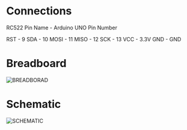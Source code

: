 # Connections
RC522 Pin Name -  Arduino UNO Pin Number

RST - 9
SDA - 10 
MOSI - 11
MISO - 12
SCK - 13
VCC - 3.3V
GND - GND

# Breadboard
![BREADBORAD](https://user-images.githubusercontent.com/39059647/59886238-1e1c1a80-93b6-11e9-8eff-c8bacdd06970.png)

# Schematic
![SCHEMATIC](https://user-images.githubusercontent.com/39059647/59886246-26745580-93b6-11e9-9c4b-5be7ca1c8607.png)
